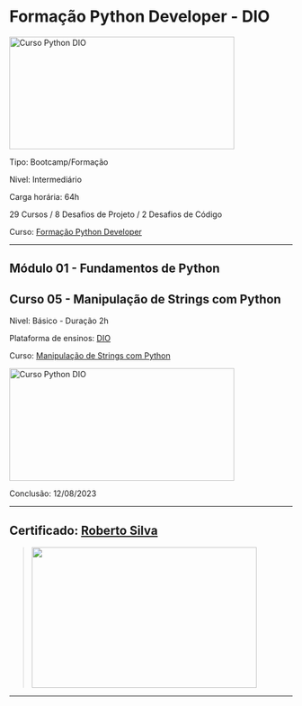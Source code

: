 # **Formação Python Developer - DIO**

<img src="https://hermes.dio.me/tracks/cover/ac0e208f-9ab9-471d-84ae-0107cfd2156a.png" alt="Curso Python DIO" width="400" height="200">

Tipo: Bootcamp/Formação

Nivel: Intermediário

Carga horária: 64h

29 Cursos / 8 Desafios de Projeto / 2 Desafios de Código

Curso: [Formação Python Developer](https://web.dio.me/track/formacao-python-developer)

---

## **Módulo 01 - Fundamentos de Python**
## **Curso 05 - Manipulação de Strings com Python**

Nivel: Básico - Duração 2h

Plataforma de ensinos: [DIO](www.dio.me)

Curso: [Manipulação de Strings com Python](https://web.dio.me/course/dominando-strings-e-fatiamento-com-python/learning/b67433a9-2fc7-41cc-8db0-c0ddd3964198?back=/track/formacao-python-developer&tab=undefined&moduleId=undefined)

<img src="https://hermes.dio.me/courses/cover/122e9c37-1269-4332-b450-9f4cd688bb14_cover.png" alt="Curso Python DIO" width="400" height="200">


Conclusão: 12/08/2023

---
## Certificado: [Roberto Silva](https://www.dio.me/certificate/A855B5A9/share)
>
><img src="https://hermes.digitalinnovation.one/certificates/cover/A855B5A9.jpg" width="400" height="250">
---
